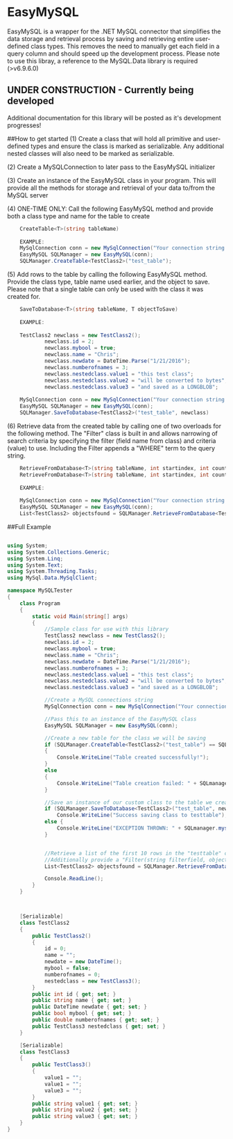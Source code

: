 # EasyMySQL
EasyMySQL is a wrapper for the .NET MySQL connector that simplifies the data storage and retrieval process by saving and retrieving entire user-defined class types. This removes the need to manually get each field in a query column and should speed up the development process. Please note to use this libray, a reference to the MySQL.Data library is required (>v6.9.6.0)

## UNDER CONSTRUCTION - Currently being developed
Additional documentation for this library will be posted as it's development progresses!


##How to get started
(1) Create a class that will hold all primitive and user-defined types and ensure the class is marked as serializable. Any additional nested classes will also need to be marked as serializable.

(2) Create a MySQLConnection to later pass to the EasyMySQL initializer

(3) Create an instance of the EasyMySQL class in your program. This will provide all the methods for storage and retrieval of your data to/from the MySQL server

(4) ONE-TIME ONLY: Call the following EasyMySQL method and provide both a class type and name for the table to create
```C#
    CreateTable<T>(string tableName)
    
    EXAMPLE:
    MySqlConnection conn = new MySqlConnection("Your connection string here");
    EasyMySQL SQLManager = new EasyMySQL(conn);
    SQLManager.CreateTable<TestClass2>("test_table");
```

(5) Add rows to the table by calling the following EasyMySQL method. Provide the class type, table name used earlier, and the object to save. Please note that a single table can only be used with the class it was created for.

```C#
    SaveToDatabase<T>(string tableName, T objectToSave)
    
    EXAMPLE:
    
    TestClass2 newclass = new TestClass2();
            newclass.id = 2;
            newclass.mybool = true;
            newclass.name = "Chris";
            newclass.newdate = DateTime.Parse("1/21/2016");
            newclass.numberofnames = 3;
            newclass.nestedclass.value1 = "this test class";
            newclass.nestedclass.value2 = "will be converted to bytes";
            newclass.nestedclass.value3 = "and saved as a LONGBLOB";
    
    MySqlConnection conn = new MySqlConnection("Your connection string here");
    EasyMySQL SQLManager = new EasyMySQL(conn);
    SQLManager.SaveToDatabase<TestClass2>("test_table", newclass)

```

(6) Retrieve data from the created table by calling one of two overloads for the following method. The "Filter" class is built in and allows narrowing of search criteria by specifying the filter (field name from class) and criteria (value) to use. Including the Filter appends a "WHERE" term to the query string.

```C#
    RetrieveFromDatabase<T>(string tableName, int startindex, int count);
    RetrieveFromDatabase<T>(string tableName, int startindex, int count, Filter filter);
    
    EXAMPLE:
    
    MySqlConnection conn = new MySqlConnection("Your connection string here");
    EasyMySQL SQLManager = new EasyMySQL(conn);
    List<TestClass2> objectsfound = SQLManager.RetrieveFromDatabase<TestClass2>("test_table", 0, 10, new Filter("id", 2));
```


##Full Example

```C#

using System;
using System.Collections.Generic;
using System.Linq;
using System.Text;
using System.Threading.Tasks;
using MySql.Data.MySqlClient;

namespace MySQLTester
{
    class Program
    {
        static void Main(string[] args)
        {
            //Sample class for use with this library
            TestClass2 newclass = new TestClass2();
            newclass.id = 2;
            newclass.mybool = true;
            newclass.name = "Chris";
            newclass.newdate = DateTime.Parse("1/21/2016");
            newclass.numberofnames = 3;
            newclass.nestedclass.value1 = "this test class";
            newclass.nestedclass.value2 = "will be converted to bytes";
            newclass.nestedclass.value3 = "and saved as a LONGBLOB";

            //Create a MySQL connections string
            MySqlConnection conn = new MySqlConnection("Your connection string here");

            //Pass this to an instance of the EasyMySQL class
            EasyMySQL SQLManager = new EasyMySQL(conn);

            //Create a new table for the class we will be saving
            if (SQLManager.CreateTable<TestClass2>("test_table") == SQLRESULT.Success)
            {
                Console.WriteLine("Table created successfully!");
            }
            else
            {
                Console.WriteLine("Table creation failed: " + SQLmanager.mysqlerror);
            }

            //Save an instance of our custom class to the table we created for it
            if (SQLManager.SaveToDatabase<TestClass2>("test_table", newclass) == SQLRESULT.Success)
                Console.WriteLine("Success saving class to testtable");
            else {
                Console.WriteLine("EXCEPTION THROWN: " + SQLmanager.mysqlerror);
            }


            //Retrieve a list of the first 10 rows in the "testtable" containing instances of our custom class. 
            //Additionally provide a "Filter(string filterfield, object filtervalue)" that appends a WHERE statement to the end of the query
            List<TestClass2> objectsfound = SQLManager.RetrieveFromDatabase<TestClass2>("test_table", 0, 10, new Filter("id", 2));

            Console.ReadLine();
        }
    }



    [Serializable]
    class TestClass2
    {
        public TestClass2()
        {
            id = 0;
            name = "";
            newdate = new DateTime();
            mybool = false;
            numberofnames = 0;
            nestedclass = new TestClass3();
        }
        public int id { get; set; }
        public string name { get; set; }
        public DateTime newdate { get; set; }
        public bool mybool { get; set; }
        public double numberofnames { get; set; }
        public TestClass3 nestedclass { get; set; }
    }

    [Serializable]
    class TestClass3
    {
        public TestClass3()
        {
            value1 = "";
            value1 = "";
            value3 = "";
        }
        public string value1 { get; set; }
        public string value2 { get; set; }
        public string value3 { get; set; }
    }
}
```
